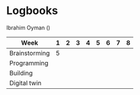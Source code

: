 # Logbooks

Ibrahim Oyman ()

Week         | 1| 2| 3| 4| 5| 6| 7| 8|
-------------|--|--|--|--|--|--|--|--|
Brainstorming| 5|  |  |  |  |  |  |  |
Programming  |  |  |  |  |  |  |  |  |
Building     |  |  |  |  |  |  |  |  |
Digital twin |  |  |  |  |  |  |  |  |
